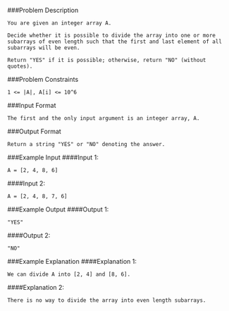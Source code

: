 ###Problem Description
```
You are given an integer array A.

Decide whether it is possible to divide the array into one or more subarrays of even length such that the first and last element of all subarrays will be even.

Return "YES" if it is possible; otherwise, return "NO" (without quotes).
```


###Problem Constraints
```
1 <= |A|, A[i] <= 10^6
```



###Input Format
```
The first and the only input argument is an integer array, A.
```



###Output Format
```
Return a string "YES" or "NO" denoting the answer.
```



###Example Input
####Input 1:

```
A = [2, 4, 8, 6]
```
####Input 2:

```
A = [2, 4, 8, 7, 6]
```


###Example Output
####Output 1:

```
"YES"
```
####Output 2:

```
"NO"
```


###Example Explanation
####Explanation 1:

```
We can divide A into [2, 4] and [8, 6].
```
####Explanation 2:

```
There is no way to divide the array into even length subarrays.
```